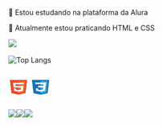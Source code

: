 🔭 Estou estudando na plataforma da Alura

🌱 Atualmente estou praticando HTML e CSS

<picture>
<source 
  srcset="https://github-readme-stats.vercel.app/api?username=gazzaneoooo&show_icons=true&theme=dracula"
  media="(prefers-color-scheme: dark)"
/>
<source
  srcset="https://github-readme-stats.vercel.app/api?username=gazzaneoooo&show_icons=true"
  media="(prefers-color-scheme: dracula), (prefers-color-scheme: no-preference)"
/>
<img src="https://github-readme-stats.vercel.app/api?username=gazzaneoooo&show_icons=true" />
</picture>

![Top Langs](https://github-readme-stats.vercel.app/api/top-langs/?username=gazzaneoooo)

<div style="display: inline_block"><br>
<img align="center" height="30" width="40" src="https://raw.githubusercontent.com/devicons/devicon/master/icons/html5/html5-original.svg" />
<img align="center" height="30" width="40" src="https://raw.githubusercontent.com/devicons/devicon/master/icons/css3/css3-original.svg" />
</div>

##

<div>
<a href="https://www.instagram.com/vicente.gazzaneo/" target="blank"><img src= https://img.shields.io/badge/Instagram-E4405F?style=for-the-badge&logo=instagram&logoColor=white
<a href="https://www.linkedin.com/in/vicente-gazzaneo-neto-50379422b/" target="blank"><img src= https://img.shields.io/badge/LinkedIn-0077B5?style=for-the-badge&logo=linkedin&logoColor=white
<a href="https://www.twitch.tv/gazzaneo" target="blank"><img src= https://img.shields.io/badge/Twitch-9146FF?style=for-the-badge&logo=twitch&logoColor=white
</div>

